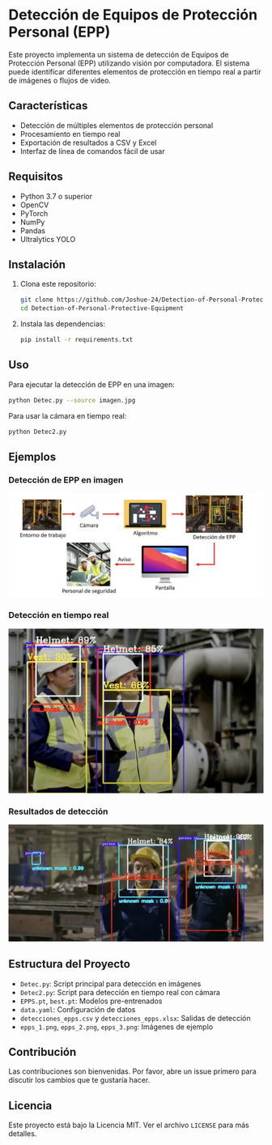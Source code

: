 # Detección de Equipos de Protección Personal (EPP)

Este proyecto implementa un sistema de detección de Equipos de Protección Personal (EPP) utilizando visión por computadora. El sistema puede identificar diferentes elementos de protección en tiempo real a partir de imágenes o flujos de video.

## Características

- Detección de múltiples elementos de protección personal
- Procesamiento en tiempo real
- Exportación de resultados a CSV y Excel
- Interfaz de línea de comandos fácil de usar

## Requisitos

- Python 3.7 o superior
- OpenCV
- PyTorch
- NumPy
- Pandas
- Ultralytics YOLO

## Instalación

1. Clona este repositorio:
   ```bash
   git clone https://github.com/Joshue-24/Detection-of-Personal-Protective-Equipment.git
   cd Detection-of-Personal-Protective-Equipment
   ```

2. Instala las dependencias:
   ```bash
   pip install -r requirements.txt
   ```

## Uso

Para ejecutar la detección de EPP en una imagen:
```bash
python Detec.py --source imagen.jpg
```

Para usar la cámara en tiempo real:
```bash
python Detec2.py
```

## Ejemplos

### Detección de EPP en imagen
![Ejemplo de detección 1](epps_1.png)

### Detección en tiempo real
![Ejemplo de detección 2](epps_2.png)

### Resultados de detección
![Ejemplo de detección 3](epps_3.png)

## Estructura del Proyecto

- `Detec.py`: Script principal para detección en imágenes
- `Detec2.py`: Script para detección en tiempo real con cámara
- `EPPS.pt`, `best.pt`: Modelos pre-entrenados
- `data.yaml`: Configuración de datos
- `detecciones_epps.csv` y `detecciones_epps.xlsx`: Salidas de detección
- `epps_1.png`, `epps_2.png`, `epps_3.png`: Imágenes de ejemplo

## Contribución

Las contribuciones son bienvenidas. Por favor, abre un issue primero para discutir los cambios que te gustaría hacer.

## Licencia

Este proyecto está bajo la Licencia MIT. Ver el archivo `LICENSE` para más detalles.
